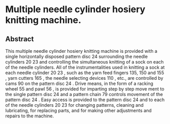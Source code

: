 # Multiple needle cylinder hosiery knitting machine.

## Abstract
This multiple needle cylinder hosiery knitting machine is provided with a single horizontally disposed pattern disc 24 surrounding the needle cylinders 20 23 and controlling the simultaneous knitting of a sock on each of the needle cylinders. All of the instrumentalities used in knitting a sock at each needle cylinder 20 23 , such as the yarn feed fingers 135, 150 and 155 , yarn cutters 165 , the needle selecting devices 110 , etc., are controlled by cams 90 on the pattern disc 24 . Drive means, in the form of a racking wheel 55 and pawl 56 , is provided for imparting step by step move ment to the single pattern disc 24 and a pattern chain 79 controls movement of the pattern disc 24 . Easy access is provided to the pattern disc 24 and to each of the needle cylinders 20 23 for changing patterns, cleaning and lubricating, for replacing parts, and for making other adjustments and repairs to the machine.